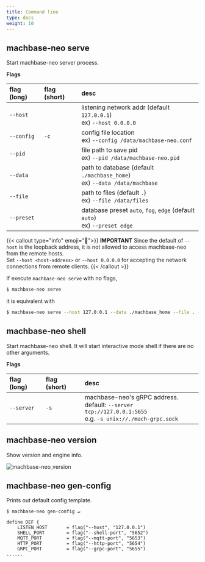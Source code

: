 ```yaml
---
title: Command line
type: docs
weight: 10
---
```


## machbase-neo serve

Start machbase-neo server process.

**Flags**
             
| flag (long)  | flag (short) | desc                                                                             |
|:-------------|:-------------|:-------------------------------------------------------------------------------- |
| `--host`     |              | listening network addr (default `127.0.0.1`) <br/> ex) `--host 0.0.0.0`          |
| `--config`   | `-c`         | config file location  <br/> ex) `--config /data/machbase-neo.conf`               |
| `--pid`      |              | file path to save pid <br/> ex) `--pid /data/machbase-neo.pid`                   |
| `--data`     |              | path to database (default `./machbase_home`) <br/> ex) `--data /data/machbase`   |
| `--file`     |              | path to files (default `.`)<br/> ex) `--file /data/files`                        |
| `--preset`   |              | database preset `auto`, `fog`, `edge` (default `auto`)<br/> ex) `--preset edge`  |

{{< callout type="info" emoji="📌">}}
**IMPORTANT** Since the default of `--host` is the loopback address, it is not allowed to access machbase-neo from the remote hosts.
<br/>
Set `--host <host-address>` or `--host 0.0.0.0` for accepting the network connections from remote clients.
{{< /callout >}}

If execute `machbase-neo serve` with no flags,

```sh
$ machbase-neo serve
```

it is equivalent with

```sh
$ machbase-neo serve --host 127.0.0.1 --data ./machbase_home --file . --preset auto
```

## machbase-neo shell

Start machbase-neo shell. It will start interactive mode shell if there are no other arguments.

**Flags**

| flag (long)     | flag (short) | desc                                                      |
|:----------------|:-------------|:----------------------------------------------------------|
| `--server`      | `-s`         | machbase-neo's gRPC address. <br/> default: `--server tcp://127.0.0.1:5655` <br/> e.g. `-s unix://./mach-grpc.sock` |


## machbase-neo version

Show version and engine info.

![machbase-neo_version](../img/machbase-neo-version.png)

## machbase-neo gen-config

Prints out default config template.

```
$ machbase-neo gen-config ↵

define DEF {
    LISTEN_HOST       = flag("--host", "127.0.0.1")
    SHELL_PORT        = flag("--shell-port", "5652")
    MQTT_PORT         = flag("--mqtt-port", "5653")
    HTTP_PORT         = flag("--http-port", "5654")
    GRPC_PORT         = flag("--grpc-port", "5655")
......
```
